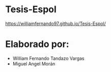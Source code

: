 # Tesis-Espol
https://williamfernando97.github.io/Tesis-Espol/

# Elaborado por: 
- William Fernando Tandazo Vargas
- Miguel Angel Morán 
